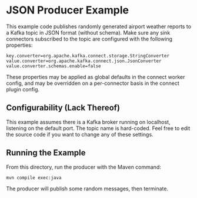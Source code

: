 # JSON Producer Example

This example code publishes randomly generated airport weather reports to a
Kafka topic in JSON format (without schema). Make sure any sink connectors
subscribed to the topic are configured with the following properties:

    key.converter=org.apache.kafka.connect.storage.StringConverter
    value.converter=org.apache.kafka.connect.json.JsonConverter
    value.converter.schemas.enable=false

These properties may be applied as global defaults in the connect worker config,
and may be overridden on a per-connector basis in the connect plugin config.


## Configurability (Lack Thereof)

This example assumes there is a Kafka broker running on localhost, listening
on the default port. The topic name is hard-coded. Feel free to edit the
source code if you want to change any of these settings.


## Running the Example

From this directory, run the producer with the Maven command:

    mvn compile exec:java

The producer will publish some random messages, then terminate.
